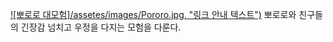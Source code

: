 [![뽀로로 대모험]/assetes/images/Pororo.jpg, "링크 안내 텍스트")](https://i.ytimg.com/vi/YAVP-KoW0eE/maxresdefault.jpg)
뽀로로와 친구들의 긴장감 넘치고 우정을 다지는 모험을 다룬다.
